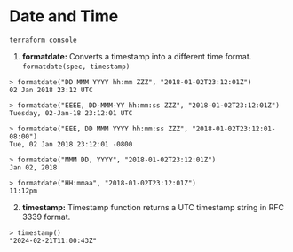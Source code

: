 # Date and Time

```terraform console```

1. **formatdate:** Converts a timestamp into a different time format.
```formatdate(spec, timestamp)```
```
> formatdate("DD MMM YYYY hh:mm ZZZ", "2018-01-02T23:12:01Z")
02 Jan 2018 23:12 UTC
```
```
> formatdate("EEEE, DD-MMM-YY hh:mm:ss ZZZ", "2018-01-02T23:12:01Z")
Tuesday, 02-Jan-18 23:12:01 UTC
```
```
> formatdate("EEE, DD MMM YYYY hh:mm:ss ZZZ", "2018-01-02T23:12:01-08:00")
Tue, 02 Jan 2018 23:12:01 -0800
```
```
> formatdate("MMM DD, YYYY", "2018-01-02T23:12:01Z")
Jan 02, 2018
```
```
> formatdate("HH:mmaa", "2018-01-02T23:12:01Z")
11:12pm
```
2. **timestamp:**   Timestamp function returns a UTC timestamp string in RFC 3339 format.
```
> timestamp()
"2024-02-21T11:00:43Z"
```
